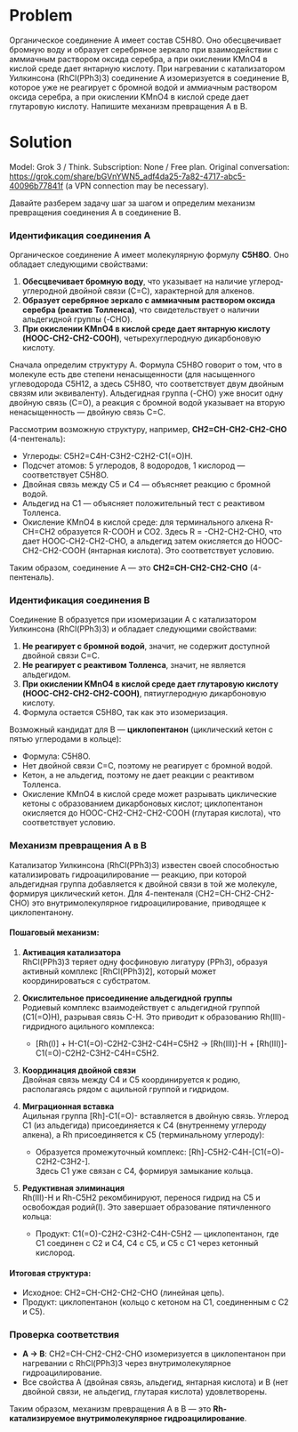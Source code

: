 # Problem

Органическое соединение А имеет состав C5H8O. Оно обесцвечивает бромную воду и образует серебряное зеркало при взаимодействии с аммиачным раствором оксида серебра, а при окислении KMnO4 в кислой среде дает янтарную кислоту. При нагревании с катализатором Уилкинсона (RhCl(PPh3)3) соединение А изомеризуется в соединение B, которое уже не реагирует с бромной водой и аммиачным раствором оксида серебра, а при окислении KMnO4 в кислой среде дает глутаровую кислоту. Напишите механизм превращения A в B.

# Solution

Model: Grok 3 / Think.
Subscription: None / Free plan.
Original conversation: https://grok.com/share/bGVnYWN5_adf4da25-7a82-4717-abc5-40096b77841f (a VPN connection may be necessary).

Давайте разберем задачу шаг за шагом и определим механизм превращения соединения А в соединение В.

### Идентификация соединения А
Органическое соединение А имеет молекулярную формулу **C5H8O**. Оно обладает следующими свойствами:
1. **Обесцвечивает бромную воду**, что указывает на наличие углерод-углеродной двойной связи (C=C), характерной для алкенов.
2. **Образует серебряное зеркало с аммиачным раствором оксида серебра (реактив Толленса)**, что свидетельствует о наличии альдегидной группы (-CHO).
3. **При окислении KMnO4 в кислой среде дает янтарную кислоту (HOOC-CH2-CH2-COOH)**, четырехуглеродную дикарбоновую кислоту.

Сначала определим структуру А. Формула C5H8O говорит о том, что в молекуле есть две степени ненасыщенности (для насыщенного углеводорода C5H12, а здесь C5H8O, что соответствует двум двойным связям или эквиваленту). Альдегидная группа (-CHO) уже вносит одну двойную связь (C=O), а реакция с бромной водой указывает на вторую ненасыщенность — двойную связь C=C.

Рассмотрим возможную структуру, например, **CH2=CH-CH2-CH2-CHO** (4-пентеналь):
- Углероды: C5H2=C4H-C3H2-C2H2-C1(=O)H.
- Подсчет атомов: 5 углеродов, 8 водородов, 1 кислород — соответствует C5H8O.
- Двойная связь между C5 и C4 — объясняет реакцию с бромной водой.
- Альдегид на C1 — объясняет положительный тест с реактивом Толленса.
- Окисление KMnO4 в кислой среде: для терминального алкена R-CH=CH2 образуется R-COOH и CO2. Здесь R = -CH2-CH2-CHO, что дает HOOC-CH2-CH2-CHO, а альдегид затем окисляется до HOOC-CH2-CH2-COOH (янтарная кислота). Это соответствует условию.

Таким образом, соединение А — это **CH2=CH-CH2-CH2-CHO** (4-пентеналь).

### Идентификация соединения В
Соединение В образуется при изомеризации А с катализатором Уилкинсона (RhCl(PPh3)3) и обладает следующими свойствами:
1. **Не реагирует с бромной водой**, значит, не содержит доступной двойной связи C=C.
2. **Не реагирует с реактивом Толленса**, значит, не является альдегидом.
3. **При окислении KMnO4 в кислой среде дает глутаровую кислоту (HOOC-CH2-CH2-CH2-COOH)**, пятиуглеродную дикарбоновую кислоту.
4. Формула остается C5H8O, так как это изомеризация.

Возможный кандидат для В — **циклопентанон** (циклический кетон с пятью углеродами в кольце):
- Формула: C5H8O.
- Нет двойной связи C=C, поэтому не реагирует с бромной водой.
- Кетон, а не альдегид, поэтому не дает реакции с реактивом Толленса.
- Окисление KMnO4 в кислой среде может разрывать циклические кетоны с образованием дикарбоновых кислот; циклопентанон окисляется до HOOC-CH2-CH2-CH2-COOH (глутарая кислота), что соответствует условию.

### Механизм превращения А в В
Катализатор Уилкинсона (RhCl(PPh3)3) известен своей способностью катализировать гидроацилирование — реакцию, при которой альдегидная группа добавляется к двойной связи в той же молекуле, формируя циклический кетон. Для 4-пентеналя (CH2=CH-CH2-CH2-CHO) это внутримолекулярное гидроацилирование, приводящее к циклопентанону.

#### Пошаговый механизм:
1. **Активация катализатора**  
   RhCl(PPh3)3 теряет одну фосфиновую лигатуру (PPh3), образуя активный комплекс [RhCl(PPh3)2], который может координироваться с субстратом.

2. **Окислительное присоединение альдегидной группы**  
   Родиевый комплекс взаимодействует с альдегидной группой (C1(=O)H), разрывая связь C-H. Это приводит к образованию Rh(III)-гидридного ацильного комплекса:  
   - [Rh(I)] + H-C1(=O)-C2H2-C3H2-C4H=C5H2 → [Rh(III)]-H + [Rh(III)]-C1(=O)-C2H2-C3H2-C4H=C5H2.

3. **Координация двойной связи**  
   Двойная связь между C4 и C5 координируется к родию, располагаясь рядом с ацильной группой и гидридом.

4. **Миграционная вставка**  
   Ацильная группа [Rh]-C1(=O)- вставляется в двойную связь. Углерод C1 (из альдегида) присоединяется к C4 (внутреннему углероду алкена), а Rh присоединяется к C5 (терминальному углероду):  
   - Образуется промежуточный комплекс: [Rh]-C5H2-C4H-[C1(=O)-C2H2-C3H2-].  
   Здесь C1 уже связан с C4, формируя замыкание кольца.

5. **Редуктивная элиминация**  
   Rh(III)-H и Rh-C5H2 рекомбинируют, перенося гидрид на C5 и освобождая родий(I). Это завершает образование пятичленного кольца:  
   - Продукт: C1(=O)-C2H2-C3H2-C4H-C5H2 — циклопентанон, где C1 соединен с C2 и C4, C4 с C5, и C5 с C1 через кетонный кислород.

#### Итоговая структура:
- Исходное: CH2=CH-CH2-CH2-CHO (линейная цепь).
- Продукт: циклопентанон (кольцо с кетоном на C1, соединенным с C2 и C5).

### Проверка соответствия
- **А → В**: CH2=CH-CH2-CH2-CHO изомеризуется в циклопентанон при нагревании с RhCl(PPh3)3 через внутримолекулярное гидроацилирование.
- Все свойства А (двойная связь, альдегид, янтарная кислота) и В (нет двойной связи, не альдегид, глутарая кислота) удовлетворены.

Таким образом, механизм превращения А в В — это **Rh-катализируемое внутримолекулярное гидроацилирование**.